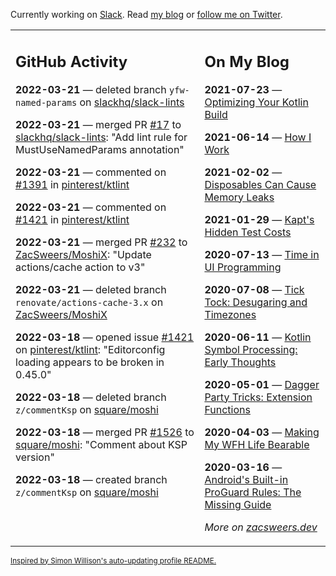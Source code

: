 Currently working on [Slack](https://slack.com/). Read [my blog](https://zacsweers.dev/) or [follow me on Twitter](https://twitter.com/ZacSweers).

<table><tr><td valign="top" width="60%">

## GitHub Activity
<!-- githubActivity starts -->
**2022-03-21** — deleted branch `yfw-named-params` on [slackhq/slack-lints](https://github.com/slackhq/slack-lints)

**2022-03-21** — merged PR [#17](https://github.com/slackhq/slack-lints/pull/17) to [slackhq/slack-lints](https://github.com/slackhq/slack-lints): "Add lint rule for MustUseNamedParams annotation"

**2022-03-21** — commented on [#1391](https://github.com/pinterest/ktlint/issues/1391#issuecomment-1074388850) in [pinterest/ktlint](https://github.com/pinterest/ktlint)

**2022-03-21** — commented on [#1421](https://github.com/pinterest/ktlint/issues/1421#issuecomment-1074025576) in [pinterest/ktlint](https://github.com/pinterest/ktlint)

**2022-03-21** — merged PR [#232](https://github.com/ZacSweers/MoshiX/pull/232) to [ZacSweers/MoshiX](https://github.com/ZacSweers/MoshiX): "Update actions/cache action to v3"

**2022-03-21** — deleted branch `renovate/actions-cache-3.x` on [ZacSweers/MoshiX](https://github.com/ZacSweers/MoshiX)

**2022-03-18** — opened issue [#1421](https://github.com/pinterest/ktlint/issues/1421) on [pinterest/ktlint](https://github.com/pinterest/ktlint): "Editorconfig loading appears to be broken in 0.45.0"

**2022-03-18** — deleted branch `z/commentKsp` on [square/moshi](https://github.com/square/moshi)

**2022-03-18** — merged PR [#1526](https://github.com/square/moshi/pull/1526) to [square/moshi](https://github.com/square/moshi): "Comment about KSP version"

**2022-03-18** — created branch `z/commentKsp` on [square/moshi](https://github.com/square/moshi)
<!-- githubActivity ends -->
</td><td valign="top" width="40%">

## On My Blog
<!-- blog starts -->
**2021-07-23** — [Optimizing Your Kotlin Build](https://www.zacsweers.dev/optimizing-your-kotlin-build/)

**2021-06-14** — [How I Work](https://www.zacsweers.dev/how-i-work/)

**2021-02-02** — [Disposables Can Cause Memory Leaks](https://www.zacsweers.dev/disposables-can-cause-memory-leaks/)

**2021-01-29** — [Kapt's Hidden Test Costs](https://www.zacsweers.dev/kapts-hidden-test-costs/)

**2020-07-13** — [Time in UI Programming](https://www.zacsweers.dev/time-in-ui/)

**2020-07-08** — [Tick Tock: Desugaring and Timezones](https://www.zacsweers.dev/ticktock-desugaring-timezones/)

**2020-06-11** — [Kotlin Symbol Processing: Early Thoughts](https://www.zacsweers.dev/kotlin-symbol-processor-early-thoughts/)

**2020-05-01** — [Dagger Party Tricks: Extension Functions](https://www.zacsweers.dev/dagger-party-tricks-extension-functions/)

**2020-04-03** — [Making My WFH Life Bearable](https://www.zacsweers.dev/making-wfh-life-bearable/)

**2020-03-16** — [Android's Built-in ProGuard Rules: The Missing Guide](https://www.zacsweers.dev/android-proguard-rules/)
<!-- blog ends -->
_More on [zacsweers.dev](https://zacsweers.dev/)_
</td></tr></table>

<sub><a href="https://simonwillison.net/2020/Jul/10/self-updating-profile-readme/">Inspired by Simon Willison's auto-updating profile README.</a></sub>